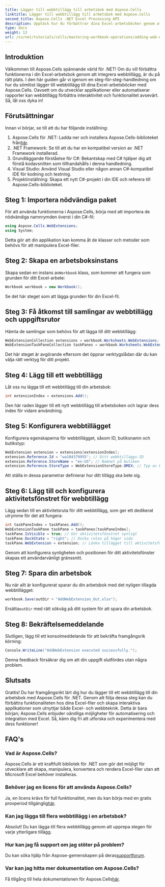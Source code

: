 ```yaml
---
title: Lägger till webbtillägg till arbetsbok med Aspose.Cells
linktitle: Lägger till webbtillägg till arbetsbok med Aspose.Cells
second_title: Aspose.Cells .NET Excel Processing API
description: Upptäck hur du förbättrar dina Excel-arbetsböcker genom att integrera webbtillägg med Aspose.Cells för .NET. Denna steg-för-steg handledning täcker förutsättningar, detaljerat kodexempel.
type: docs
weight: 13
url: /sv/net/tutorials/cells/mastering-workbook-operations/adding-web-extension/
---
```

## Introduktion

Välkommen till Aspose.Cells spännande värld för .NET! Om du vill förbättra funktionerna i din Excel-arbetsbok genom att integrera webbtillägg, är du på rätt plats. I den här guiden går vi igenom en steg-för-steg-handledning om hur du sömlöst lägger till webbtillägg till dina Excel-arbetsböcker med Aspose.Cells. Oavsett om du utvecklar applikationer eller automatiserar rapporter kan webbtillägg förbättra interaktivitet och funktionalitet avsevärt. Så, låt oss dyka in!

## Förutsättningar

Innan vi börjar, se till att du har följande inställning:

1.  Aspose.Cells för .NET: Ladda ner och installera Aspose.Cells-biblioteket från[här](https://releases.aspose.com/cells/net/).
2. .NET Framework: Se till att du har en kompatibel version av .NET Framework installerad.
3. Grundläggande förståelse för C#: Bekantskap med C# hjälper dig att förstå kodavsnitten som tillhandahålls i denna handledning.
4. Visual Studio: Använd Visual Studio eller någon annan C#-kompatibel IDE för kodning och testning.
5. Projektinställning: Skapa ett nytt C#-projekt i din IDE och referera till Aspose.Cells-biblioteket.

## Steg 1: Importera nödvändiga paket

För att använda funktionerna i Aspose.Cells, börja med att importera de nödvändiga namnrymden överst i din C#-fil:

```csharp
using Aspose.Cells.WebExtensions;
using System;
```

Detta gör att din applikation kan komma åt de klasser och metoder som behövs för att manipulera Excel-filer.

## Steg 2: Skapa en arbetsboksinstans

 Skapa sedan en instans av`Workbook` klass, som kommer att fungera som grunden för ditt Excel-arbete:

```csharp
Workbook workbook = new Workbook();
```

Se det här steget som att lägga grunden för din Excel-fil.

## Steg 3: Få åtkomst till samlingar av webbtillägg och uppgiftsrutor

Hämta de samlingar som behövs för att lägga till ditt webbtillägg:

```csharp
WebExtensionCollection extensions = workbook.Worksheets.WebExtensions;
WebExtensionTaskPaneCollection taskPanes = workbook.Worksheets.WebExtensionTaskPanes;
```

Det här steget är avgörande eftersom det öppnar verktygslådan där du kan välja rätt verktyg för ditt projekt.

## Steg 4: Lägg till ett webbtillägg

Låt oss nu lägga till ett webbtillägg till din arbetsbok:

```csharp
int extensionIndex = extensions.Add();
```

Den här raden lägger till ett nytt webbtillägg till arbetsboken och lagrar dess index för vidare användning.

## Steg 5: Konfigurera webbtillägget

Konfigurera egenskaperna för webbtillägget, såsom ID, butiksnamn och butikstyp:

```csharp
WebExtension extension = extensions[extensionIndex];
extension.Reference.Id = "wa104379955"; // Ditt webbtilläggs-ID
extension.Reference.StoreName = "en-US"; // Namnet på butiken
extension.Reference.StoreType = WebExtensionStoreType.OMEX; // Typ av butik
```

Att ställa in dessa parametrar definierar hur ditt tillägg ska bete sig.

## Steg 6: Lägg till och konfigurera aktivitetsfönstret för webbtillägg

Lägg sedan till en aktivitetsruta för ditt webbtillägg, som ger ett dedikerat utrymme för det att fungera:

```csharp
int taskPaneIndex = taskPanes.Add();
WebExtensionTaskPane taskPane = taskPanes[taskPaneIndex];
taskPane.IsVisible = true; // Gör aktivitetsfönstret synligt
taskPane.DockState = "right"; // Docka rutan på höger sida
taskPane.WebExtension = extension; // Länka tillägget till aktivitetsfönstret
```

Genom att konfigurera synligheten och positionen för ditt aktivitetsfönster skapas ett användarvänligt gränssnitt.

## Steg 7: Spara din arbetsbok

Nu när allt är konfigurerat sparar du din arbetsbok med det nyligen tillagda webbtillägget:

```csharp
workbook.Save(outDir + "AddWebExtension_Out.xlsx");
```

 Ersätta`outDir` med rätt sökväg på ditt system för att spara din arbetsbok.

## Steg 8: Bekräftelsemeddelande

Slutligen, lägg till ett konsolmeddelande för att bekräfta framgångsrik körning:

```csharp
Console.WriteLine("AddWebExtension executed successfully.");
```

Denna feedback försäkrar dig om att din uppgift slutfördes utan några problem.

## Slutsats

Grattis! Du har framgångsrikt lärt dig hur du lägger till ett webbtillägg till din arbetsbok med Aspose.Cells för .NET. Genom att följa dessa steg kan du förbättra funktionaliteten hos dina Excel-filer och skapa interaktiva applikationer som utnyttjar både Excel- och webbteknik. Detta är bara början; Aspose.Cells erbjuder oändliga möjligheter för automatisering och integration med Excel. Så, känn dig fri att utforska och experimentera med dess funktioner!

## FAQ's

### Vad är Aspose.Cells?
Aspose.Cells är ett kraftfullt bibliotek för .NET som gör det möjligt för utvecklare att skapa, manipulera, konvertera och rendera Excel-filer utan att Microsoft Excel behöver installeras.

### Behöver jag en licens för att använda Aspose.Cells?
Ja, en licens krävs för full funktionalitet, men du kan börja med en gratis provperiod tillgänglig[här](https://releases.aspose.com/).

### Kan jag lägga till flera webbtillägg i en arbetsbok?
Absolut! Du kan lägga till flera webbtillägg genom att upprepa stegen för varje ytterligare tillägg.

### Hur kan jag få support om jag stöter på problem?
 Du kan söka hjälp från Aspose-gemenskapen på deras[supportforum](https://forum.aspose.com/c/cells/9).

### Var kan jag hitta mer dokumentation om Aspose.Cells?
 Få tillgång till hela dokumentationen för Aspose.Cells[här](https://reference.aspose.com/cells/net/).
